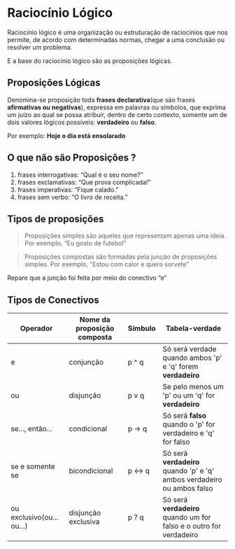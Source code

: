 # Raciocínio Lógico

Raciocínio lógico é uma organização ou estruturação de raciocínios que nos permite, de acordo com determinadas normas, chegar a uma conclusão ou resolver um problema.

E a base do raciocínio lógico são as proposições lógicas.

## Proposições Lógicas

Denomina-se proposição toda **frases declarativa**(que são frases **afirmativas ou negativas**), expressa em palavras ou símbolos, que exprima um juízo ao qual se possa atribuir, dentro de certo contexto, somente um de dois valores lógicos possíveis: **verdadeiro** ou **falso**.

Por exemplo: **Hoje o dia está ensolarado**

## O que não são Proposições ?

1. frases interrogativas: “Qual é o seu nome?”
2. frases exclamativas: “Que prova complicada!”
3. frases imperativas: “Fique calado.”
4. frases sem verbo: “O livro de receita.”

## Tipos de proposições

> Proposições simples são aqueles que representam apenas uma ideia. Por exemplo, “Eu gosto de futebol”

> Proposições compostas são formadas pela junção de proposições simples. Por exemplo, “Estou com calor e quero sorvete”

Repare que a junção foi feita por meio do conectivo “e“

## Tipos de Conectivos

| Operador                  | Nome da proposição composta | Símbulo | Tabela-verdade                                                          |
| ------------------------- | --------------------------- | ------- | ----------------------------------------------------------------------- |
| e                         | conjunção                   | p ^ q   | Só será verdade quando ambos 'p' e 'q' forem **verdadeiro**             |
| ou                        | disjunção                   | p v q   | Se pelo menos um 'p' ou um 'q' for **verdadeiro**                       |
| se..., então...           | condicional                 | p -> q  | Só será **falso** quando o 'p' for verdadeiro e 'q' for falso           |
| se e somente se           | bicondicional               | p <-> q | Só será **verdadeiro** quando 'p' e 'q' ambos verdadeiro ou ambos falso |
| ou exclusivo(ou... ou...) | disjunção exclusiva         | p ? q   | Só será **verdadeiro** quando um for falso e o outro for verdadeiro     |
